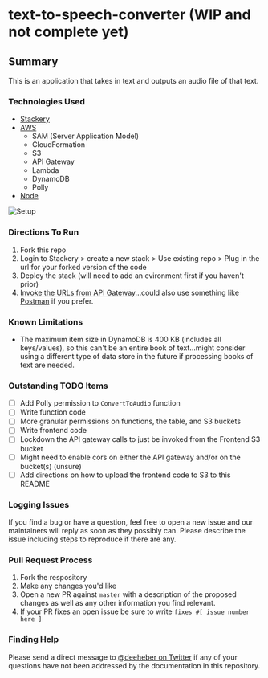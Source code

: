 # text-to-speech-converter (WIP and not complete yet)

## Summary
This is an application that takes in text and outputs an audio file of that text.

### Technologies Used
- [Stackery](https://www.stackery.io/)
- [AWS](https://aws.amazon.com/)
  - SAM (Server Application Model)
  - CloudFormation
  - S3
  - API Gateway
  - Lambda
  - DynamoDB
  - Polly
- [Node](https://nodejs.org/en/)

![Setup](https://user-images.githubusercontent.com/12616554/55670972-6445f100-583f-11e9-9e4e-4c62a7422884.png)

### Directions To Run
1. Fork this repo
2. Login to Stackery > create a new stack > Use existing repo > Plug in the url for your forked version of the code
3. Deploy the stack (will need to add an evironment first if you haven't prior)
4. [Invoke the URLs from API Gateway](https://docs.aws.amazon.com/apigateway/latest/developerguide/how-to-call-api.html)...could also use something like [Postman](https://www.getpostman.com/) if you prefer.

### Known Limitations
- The maximum item size in DynamoDB is 400 KB (includes all keys/values), so this can't be an entire book of text...might consider using a different type of data store in the future if processing books of text are needed.

### Outstanding TODO Items
- [ ] Add Polly permission to `ConvertToAudio` function
- [ ] Write function code
- [ ] More granular permissions on functions, the table, and S3 buckets
- [ ] Write frontend code
- [ ] Lockdown the API gateway calls to just be invoked from the Frontend S3 bucket
- [ ] Might need to enable cors on either the API gateway and/or on the bucket(s) (unsure)
- [ ] Add directions on how to upload the frontend code to S3 to this README

### Logging Issues
If you find a bug or have a question, feel free to open a new issue and our maintainers will reply as soon as they possibly can. Please describe the issue including steps to reproduce if there are any.

### Pull Request Process
1. Fork the respository
2. Make any changes you'd like
3. Open a new PR against `master` with a description of the proposed changes as well as any other information you find relevant.
4. If your PR fixes an open issue be sure to write `fixes #[ issue number here ]`

### Finding Help
Please send a direct message to [@deeheber on Twitter](https://twitter.com/deeheber) if any of your questions have not been addressed by the documentation in this repository.
